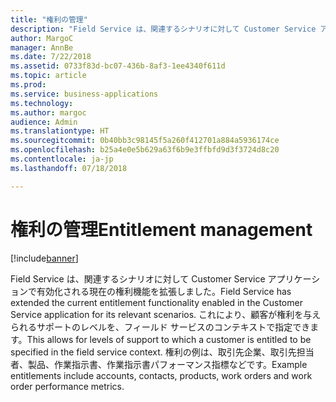 ```yaml
---
title: "権利の管理"
description: "Field Service は、関連するシナリオに対して Customer Service アプリケーションで有効化される現在の権利機能を拡張しました。"
author: MargoC
manager: AnnBe
ms.date: 7/22/2018
ms.assetid: 0733f83d-bc07-436b-8af3-1ee4340f611d
ms.topic: article
ms.prod: 
ms.service: business-applications
ms.technology: 
ms.author: margoc
audience: Admin
ms.translationtype: HT
ms.sourcegitcommit: 0b40bb3c98145f5a260f412701a884a5936174ce
ms.openlocfilehash: b25a4e0e5b629a63f6b9e3ffbfd9d3f3724d8c20
ms.contentlocale: ja-jp
ms.lasthandoff: 07/18/2018

---
```

#  <a name="entitlement-management"></a><span data-ttu-id="e6962-103">権利の管理</span><span class="sxs-lookup"><span data-stu-id="e6962-103">Entitlement management</span></span>


[!include[banner](../../../includes/banner.md)]

<span data-ttu-id="e6962-104">Field Service は、関連するシナリオに対して Customer Service アプリケーションで有効化される現在の権利機能を拡張しました。</span><span class="sxs-lookup"><span data-stu-id="e6962-104">Field Service has extended the current entitlement functionality enabled in the Customer Service application for its relevant scenarios.</span></span> <span data-ttu-id="e6962-105">これにより、顧客が権利を与えられるサポートのレベルを、フィールド サービスのコンテキストで指定できます。</span><span class="sxs-lookup"><span data-stu-id="e6962-105">This allows for levels of support to which a customer is entitled to be specified in the field service context.</span></span> <span data-ttu-id="e6962-106">権利の例は、取引先企業、取引先担当者、製品、作業指示書、作業指示書パフォーマンス指標などです。</span><span class="sxs-lookup"><span data-stu-id="e6962-106">Example entitlements include accounts, contacts, products, work orders and work order performance metrics.</span></span>

